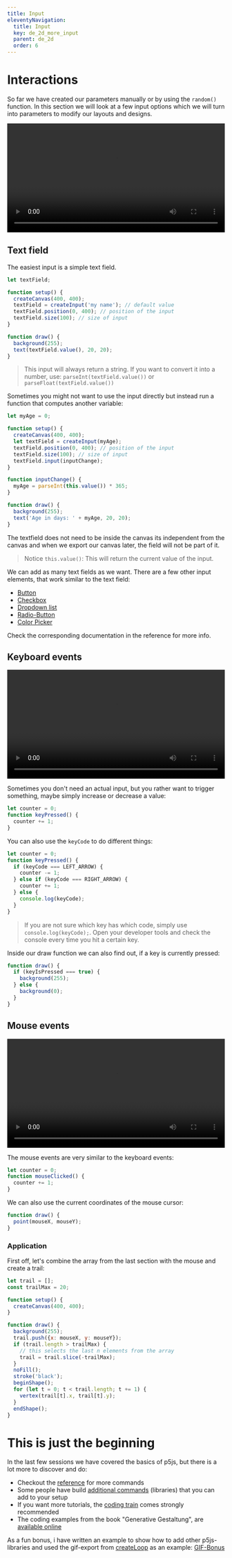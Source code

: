 ```yaml
---
title: Input
eleventyNavigation:
  title: Input
  key: de_2d_more_input
  parent: de_2d
  order: 6
---
```


# Interactions

So far we have created our parameters manually or by using the `random()` function. In this section we will look at a few input options which we will turn into parameters to modify our layouts and designs.

<video width="1920" height="1080" style="max-width:100%; height: auto;" controls>
  <source src="https://fhp-video-hosting.s3.eu-central-1.amazonaws.com/05-input/input.mp4" type="video/mp4">
  Your browser does not support the video tag.
</video>

## Text field

The easiest input is a simple text field.

```js
let textField; 

function setup() {
  createCanvas(400, 400);
  textField = createInput('my name'); // default value
  textField.position(0, 400); // position of the input
  textField.size(100); // size of input
}

function draw() {
  background(255);
  text(textField.value(), 20, 20);
}
```

> This input will always return a string. If you want to convert it into a number, use: `parseInt(textField.value())` or `parseFloat(textField.value())`

Sometimes you might not want to use the input directly but instead run a function that computes another variable:

```js
let myAge = 0;

function setup() {
  createCanvas(400, 400);
  let textField = createInput(myAge);
  textField.position(0, 400); // position of the input
  textField.size(100); // size of input
  textField.input(inputChange);
}

function inputChange() {
  myAge = parseInt(this.value()) * 365;
}

function draw() {
  background(255);
  text('Age in days: ' + myAge, 20, 20);
}
```

The textfield does not need to be inside the canvas its independent from the canvas and when we export our canvas later, the field will not be part of it.

> Notice `this.value()`: This will return the current value of the input.

We can add as many text fields as we want. There are a few other input elements, that work similar to the text field:

- [Button](https://p5js.org/reference/#/p5/createButton)
- [Checkbox](https://p5js.org/reference/#/p5/createCheckbox)
- [Dropdown list](https://p5js.org/reference/#/p5/createSelect)
- [Radio-Button](https://p5js.org/reference/#/p5/createRadio)
- [Color Picker](https://p5js.org/reference/#/p5/createColorPicker)
  
Check the corresponding documentation in the reference for more info. 

## Keyboard events

<video width="1920" height="1080" style="max-width:100%; height: auto;" controls>
  <source src="https://fhp-video-hosting.s3.eu-central-1.amazonaws.com/05-input/keyboard.mp4" type="video/mp4">
  Your browser does not support the video tag.
</video>

Sometimes you don't need an actual input, but you rather want to trigger something, maybe simply increase or decrease a value:

```js
let counter = 0;
function keyPressed() {
  counter += 1;
}
```

You can also use the `keyCode` to do different things:

```js
let counter = 0;
function keyPressed() {
  if (keyCode === LEFT_ARROW) {
    counter -= 1;
  } else if (keyCode === RIGHT_ARROW) {
    counter += 1;
  } else {
    console.log(keyCode);
  }
}
```

> If you are not sure which key has which code, simply use `console.log(keyCode);`. Open your developer tools and check the console every time you hit a certain key.

Inside our draw function we can also find out, if a key is currently pressed:

```js
function draw() {
  if (keyIsPressed === true) {
    background(255);
  } else {
    background(0);
  }
}
```

## Mouse events

<video width="1920" height="1080" style="max-width:100%; height: auto;" controls>
  <source src="https://fhp-video-hosting.s3.eu-central-1.amazonaws.com/05-input/mouse_Trim.mp4" type="video/mp4">
  Your browser does not support the video tag.
</video>

The mouse events are very similar to the keyboard events:

```js
let counter = 0;
function mouseClicked() {
  counter += 1;
}
```

We can also use the current coordinates of the mouse cursor:

```js
function draw() {
  point(mouseX, mouseY);
}
```

### Application

First off, let's combine the array from the last section with the mouse and create a trail:

```js
let trail = [];
const trailMax = 20;

function setup() {
  createCanvas(400, 400);
}

function draw() {
  background(255);
  trail.push({x: mouseX, y: mouseY});
  if (trail.length > trailMax) {
    // this selects the last n elements from the array
    trail = trail.slice(-trailMax);
  }
  noFill();
  stroke('black');
  beginShape();
  for (let t = 0; t < trail.length; t += 1) {
    vertex(trail[t].x, trail[t].y);
  }
  endShape();
}
```

# This is just the beginning

In the last few sessions we have covered the basics of p5js, but there is a lot more to discover and do:

- Checkout the [reference](https://p5js.org/reference/) for more commands
- Some people have build [additional commands](https://p5js.org/libraries/) (libraries) that you can add to your setup
- If you want more tutorials, the [coding train](https://thecodingtrain.com/) comes strongly recommended
- The coding examples from the book "Generative Gestaltung", are [available online](http://www.generative-gestaltung.de/)

As a fun bonus, i have written an example to show how to add other p5js-libraries and used the gif-export from [createLoop](https://github.com/mrchantey/p5.createLoop#readme) as an example: [GIF-Bonus](gif.md)
